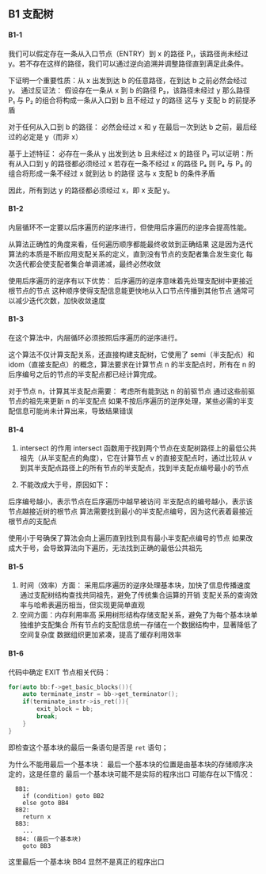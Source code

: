 ## B1 支配树

#### B1-1

我们可以假定存在一条从入口节点（ENTRY）到 x 的路径 P₁，该路径尚未经过 y。若不存在这样的路径，我们可以通过逆向追溯并调整路径直到满足此条件。

下证明一个重要性质：从 x 出发到达 b 的任意路径，在到达 b 之前必然会经过 y。
通过反证法：
假设存在一条从 x 到 b 的路径 P₂，该路径未经过 y
那么路径 P₁ 与 P₂ 的组合将构成一条从入口到 b 且不经过 y 的路径
这与 y 支配 b 的前提矛盾

对于任何从入口到 b 的路径：
必然会经过 x 和 y
在最后一次到达 b 之前，最后经过的必定是 y（而非 x）

基于上述特征：
必存在一条从 y 出发到达 b 且未经过 x 的路径 P₃
可以证明：所有从入口到 y 的路径都必须经过 x
若存在一条不经过 x 的路径 P₄
则 P₄ 与 P₃ 的组合将形成一条不经过 x 就到达 b 的路径
这与 x 支配 b 的条件矛盾

因此，所有到达 y 的路径都必须经过 x，即 x 支配 y。
#### B1-2
内层循环不一定要以后序遍历的逆序进行，但使用后序遍历的逆序会提高性能。

从算法正确性的角度来看，任何遍历顺序都能最终收敛到正确结果
这是因为迭代算法的本质是不断应用支配关系的定义，直到没有节点的支配者集合发生变化
每次迭代都会使支配者集合单调递减，最终必然收敛

使用后序遍历的逆序有以下优势：
后序遍历的逆序意味着先处理支配树中更接近根节点的节点
这种顺序使得支配信息能更快地从入口节点传播到其他节点
通常可以减少迭代次数，加快收敛速度
#### B1-3
在这个算法中，内层循环必须按照后序遍历的逆序进行。

这个算法不仅计算支配关系，还直接构建支配树，它使用了 semi（半支配点）和 idom（直接支配点）的概念，算法要求在计算节点 n 的半支配点时，所有在 n 的后序编号之后的节点的半支配点都已经计算完成。

对于节点 n，计算其半支配点需要：
考虑所有能到达 n 的前驱节点
通过这些前驱节点的祖先来更新 n 的半支配点
如果不按后序遍历的逆序处理，某些必需的半支配信息可能尚未计算出来，导致结果错误
#### B1-4
1. intersect 的作用
intersect 函数用于找到两个节点在支配树路径上的最低公共祖先（从半支配点的角度），它在计算节点 v 的直接支配点时，通过比较从 v 到其半支配点路径上的所有节点的半支配点，找到半支配点编号最小的节点

2. 不能改成大于号，原因如下：

后序编号越小，表示节点在后序遍历中越早被访问
半支配点的编号越小，表示该节点越接近树的根节点
算法需要找到最小的半支配点编号，因为这代表着最接近根节点的支配点

使用小于号确保了算法会向上遍历直到找到具有最小半支配点编号的节点
如果改成大于号，会导致算法向下遍历，无法找到正确的最低公共祖先
#### B1-5
1. 时间（效率）方面：
采用后序遍历的逆序处理基本块，加快了信息传播速度
通过支配树结构查找共同祖先，避免了传统集合运算的开销
支配关系的查询效率与哈希表遍历相当，但实现更简单直观
2. 空间方面：内存利用率高
采用树形结构存储支配关系，避免了为每个基本块单独维护支配集合
所有节点的支配信息统一存储在一个数据结构中，显著降低了空间复杂度
数据组织更加紧凑，提高了缓存利用效率

#### B1-6
代码中确定 EXIT 节点相关代码：
```c
for(auto bb:f->get_basic_blocks()){
    auto terminate_instr = bb->get_terminator();
    if(terminate_instr->is_ret()){
        exit_block = bb;
        break;
    }
}
```
即检查这个基本块的最后一条语句是否是 `ret` 语句；



为什么不能用最后一个基本块：
最后一个基本块的位置是由基本块的存储顺序决定的，这是任意的
最后一个基本块可能不是实际的程序出口
可能存在以下情况：
```
  BB1: 
    if (condition) goto BB2
    else goto BB4
  BB2:
    return x
  BB3:
    ...
  BB4: (最后一个基本块)
    goto BB3
```
这里最后一个基本块 BB4 显然不是真正的程序出口